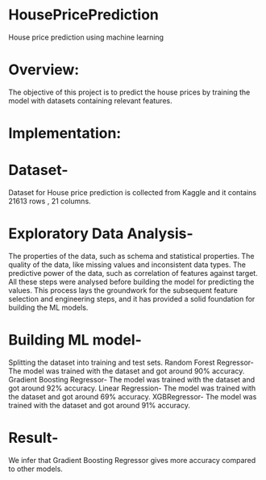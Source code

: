 # HousePricePrediction
House price prediction using machine learning
# Overview:
The objective of this project is to predict the house prices by training the model with datasets containing relevant features.

# Implementation:

# Dataset- 
Dataset for House price prediction is collected from Kaggle and it contains 21613 rows , 21 columns.

# Exploratory Data Analysis-
The properties of the data, such as schema and statistical properties.
The quality of the data, like missing values and inconsistent data types.
The predictive power of the data, such as correlation of features against target.
All these steps were analysed before building the model for predicting the values.
This process lays the groundwork for the subsequent feature selection and engineering steps, and it has provided a solid foundation for building the ML models. 

# Building ML model-
Splitting the dataset into training and test sets.
Random Forest Regressor-
The model was trained with the dataset and got around  90% accuracy.
Gradient Boosting Regressor-
The model was trained with the dataset and got around  92% accuracy.
Linear Regression-
The model was trained with the dataset and got around  69% accuracy.
XGBRegressor-
The model was trained with the dataset and got around  91% accuracy.

# Result-
We infer that Gradient Boosting Regressor gives more accuracy compared to other models.
